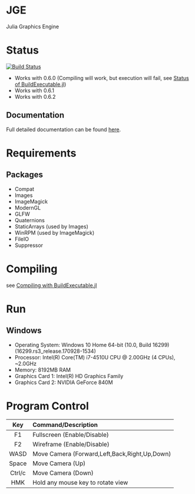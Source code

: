 # JGE
Julia Graphics Engine

# Status
 [![Build Status](https://travis-ci.org/Gilga/JGE.svg?branch=master)](https://travis-ci.org/Gilga/JGE)
* Works with 0.6.0 (Compiling will work, but execution will fail, see [Status of BuildExecutable.jl](https://github.com/Gilga/BuildExecutable.jl#status))
* Works with 0.6.1
* Works with 0.6.2

## Documentation
Full detailed documentation can be found [here](https://gilga.github.io/JGE/).

# Requirements
## Packages
* Compat
* Images
* ImageMagick
* ModernGL
* GLFW
* Quaternions
* StaticArrays (used by Images)
* WinRPM (used by ImageMagick)
* FileIO
* Suppressor

# Compiling
see [Compiling with BuildExecutable.jl](https://github.com/Gilga/BuildExecutable.jl#compiling)

# Run
## Windows
* Operating System: Windows 10 Home 64-bit (10.0, Build 16299) (16299.rs3_release.170928-1534)
* Processor: Intel(R) Core(TM) i7-4510U CPU @ 2.00GHz (4 CPUs), ~2.0GHz
* Memory: 8192MB RAM
* Graphics Card 1: Intel(R) HD Graphics Family
* Graphics Card 2: NVIDIA GeForce 840M

# Program Control

| Key   | Command/Description
|:-----:| :---
|  F1   | Fullscreen (Enable/Disable) 
|  F2   | Wireframe (Enable/Disable)     
| WASD  | Move Camera (Forward,Left,Back,Right,Up,Down)
|Space  | Move Camera (Up)
|Ctrl/c | Move Camera (Down)
| HMK   | Hold any mouse key to rotate view
